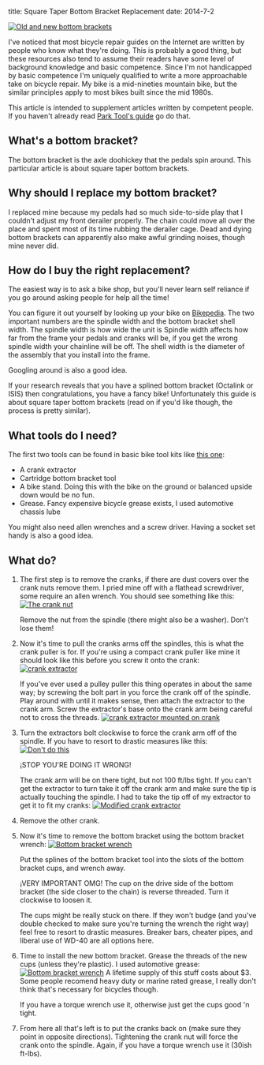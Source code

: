 title: Square Taper Bottom Bracket Replacement
date: 2014-7-2

<a href="/static/images/bottom_bracket/beforeAfter.JPG"><img src="/static/images/bottom_bracket/small-beforeAfter.JPG" alt="Old and new bottom brackets" class="center" /></a>

I've noticed that most bicycle repair guides on the Internet are written by people who know what they're doing.
This is probably a good thing, but these resources also tend to assume their readers have some level of background knowledge and basic competence.
Since I'm not handicapped by basic competence I'm uniquely qualified to write a more approachable take on bicycle repair.
My bike is a mid-nineties mountain bike, but the similar principles apply to most bikes built since the mid 1980s.

This article is intended to supplement articles written by competent people.
If you haven't already read [Park Tool's guide](http://www.parktool.com/blog/repair-help/cartridge-bearing-type-bottom-bracket-service-bbt) go do that.

What's a bottom bracket?
------------------------
The bottom bracket is the axle doohickey that the pedals spin around.
This particular article is about square taper bottom brackets.


Why should I replace my bottom bracket?
---------------------------------------
I replaced mine because my pedals had so much side-to-side play that I couldn't adjust my front derailer properly.
The chain could move all over the place and spent most of its time rubbing the derailer cage.
Dead and dying bottom brackets can apparently also make awful grinding noises, though mine never did.

How do I buy the right replacement?
-----------------------------------
The easiest way is to ask a bike shop, but you'll never learn self reliance if you go around asking people for help all the time!

You can figure it out yourself by looking up your bike on [Bikepedia](http://www.bikepedia.com/).
The two important numbers are the spindle width and the bottom bracket shell width.
The spindle width is how wide the unit is
Spindle width affects how far from the frame your pedals and cranks will be, if you get the wrong spindle width your chainline will be off.
The shell width is the diameter of the assembly that you install into the frame.

Googling around is also a good idea.

If your research reveals that you have a splined bottom bracket (Octalink or ISIS) then congratulations, you have a fancy bike!
Unfortunately this guide is about square taper bottom brackets (read on if you'd like though, the process is pretty similar).


What tools do I need?
---------------------
The first two tools can be found in basic bike tool kits like [this one](https://www.nashbar.com/bikes/Product_10053_10052_524452_-1___204676):

* A crank extractor
* Cartridge bottom bracket tool
* A bike stand.
Doing this with the bike on the ground or balanced upside down would be no fun.
* Grease.
Fancy expensive bicycle grease exists, I used automotive chassis lube

You might also need allen wrenches and a screw driver.
Having a socket set handy is also a good idea.

What do?
--------
1.  The first step is to remove the cranks, if there are dust covers over the crank nuts remove them.
I pried mine off with a flathead screwdriver, some require an allen wrench.
You should see something like this:
<a href="/static/images/bottom_bracket/dustCapRemoved.JPG"><img src="/static/images/bottom_bracket/small-dustCapRemoved.JPG" alt="The crank nut" class="center" /></a>

    Remove the nut from the spindle (there might also be a washer).
    Don't lose them!

2.  Now it's time to pull the cranks arms off the spindles, this is what the crank puller is for.
    If you're using a compact crank puller like mine it should look like this before you screw it onto the crank:
<a href="/static/images/bottom_bracket/extractor2.JPG"><img src="/static/images/bottom_bracket/small-extractor2.JPG" alt="crank extractor" class="center" /></a>

    If you've ever used a pulley puller this thing operates in about the same way; by screwing the bolt part in you force the crank off of the spindle.
    Play around with until it makes sense, then attach the extractor to the crank arm.
    Screw the extractor's base onto the crank arm being careful not to cross the threads.
<a href="/static/images/bottom_bracket/extracorInUse.JPG"><img src="/static/images/bottom_bracket/small-extracorInUse.JPG" alt="crank extractor mounted on crank" class="center" /></a>

3.  Turn the extractors bolt clockwise to force the crank arm off of the spindle.
If you have to resort to drastic measures like this:
<a href="/static/images/bottom_bracket/doingItWrong.JPG"><img src="/static/images/bottom_bracket/small-doingItWrong.JPG" alt="Don't do this" class="center" /></a>

    ¡STOP YOU'RE DOING IT WRONG!

    The crank arm will be on there tight, but not 100 ft/lbs tight.
    If you can't get the extractor to turn take it off the crank arm and make sure the tip is actually touching the spindle.
    I had to take the tip off of my extractor to get it to fit my cranks:
<a href="/static/images/bottom_bracket/extractorMod.JPG"><img src="/static/images/bottom_bracket/small-extractorMod.JPG" alt="Modified crank extractor" class="center" /></a>

4.  Remove the other crank.

5.  Now it's time to remove the bottom bracket using the bottom bracket wrench:
<a href="/static/images/bottom_bracket/BBWrench.JPG"><img src="/static/images/bottom_bracket/small-BBWrench.JPG" alt="Bottom bracket wrench" class="center" /></a>

    Put the splines of the bottom bracket tool into the slots of the bottom bracket cups, and wrench away.

    ¡VERY IMPORTANT OMG!
    The cup on the drive side of the bottom bracket (the side closer to the chain) is reverse threaded.
    Turn it clockwise to loosen it.

    The cups might be really stuck on there.
    If they won't budge (and you've double checked to make sure you're turning the wrench the right way) feel free to resort to drastic measures.
    Breaker bars, cheater pipes, and liberal use of WD-40 are all options here.

6.  Time to install the new bottom bracket.
    Grease the threads of the new cups (unless they're plastic).
    I used automotive grease:
<a href="/static/images/bottom_bracket/grease.JPG"><img src="/static/images/bottom_bracket/small-grease.JPG" alt="Bottom bracket wrench" class="center" /></a>
    A lifetime supply of this stuff costs about $3.
    Some people recomend heavy duty or marine rated grease, I really don't think that's necessary for bicycles though.

    If you have a torque wrench use it, otherwise just get the cups good 'n tight.

7.  From here all that's left is to put the cranks back on (make sure they point in opposite directions).
    Tightening the crank nut will force the crank onto the spindle.
    Again, if you have a torque wrench use it (30ish ft-lbs).

